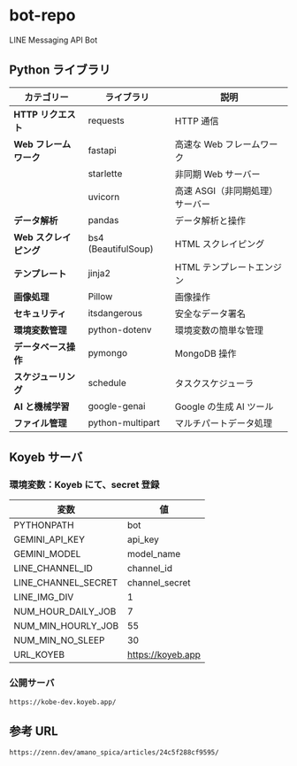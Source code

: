 # bot-repo

LINE Messaging API Bot

## Python ライブラリ

| カテゴリー             | ライブラリ          | 説明                            |
| ---------------------- | ------------------- | ------------------------------- |
| **HTTP リクエスト**    | requests            | HTTP 通信                       |
| **Web フレームワーク** | fastapi             | 高速な Web フレームワーク       |
|                        | starlette           | 非同期 Web サーバー             |
|                        | uvicorn             | 高速 ASGI（非同期処理）サーバー |
| **データ解析**         | pandas              | データ解析と操作                |
| **Web スクレイピング** | bs4 (BeautifulSoup) | HTML スクレイピング             |
| **テンプレート**       | jinja2              | HTML テンプレートエンジン       |
| **画像処理**           | Pillow              | 画像操作                        |
| **セキュリティ**       | itsdangerous        | 安全なデータ署名                |
| **環境変数管理**       | python-dotenv       | 環境変数の簡単な管理            |
| **データベース操作**   | pymongo             | MongoDB 操作                    |
| **スケジューリング**   | schedule            | タスクスケジューラ              |
| **AI と機械学習**      | google-genai        | Google の生成 AI ツール         |
| **ファイル管理**       | python-multipart    | マルチパートデータ処理          |

## Koyeb サーバ

### 環境変数：Koyeb にて、secret 登録

| 変数                | 値                |
| ------------------- | ----------------- |
| PYTHONPATH          | bot               |
| GEMINI_API_KEY      | api_key           |
| GEMINI_MODEL        | model_name        |
| LINE_CHANNEL_ID     | channel_id        |
| LINE_CHANNEL_SECRET | channel_secret    |
| LINE_IMG_DIV        | 1                 |
| NUM_HOUR_DAILY_JOB  | 7                 |
| NUM_MIN_HOURLY_JOB  | 55                |
| NUM_MIN_NO_SLEEP    | 30                |
| URL_KOYEB           | https://koyeb.app |

### 公開サーバ

```
https://kobe-dev.koyeb.app/
```

## 参考 URL

```
https://zenn.dev/amano_spica/articles/24c5f288cf9595/
```
